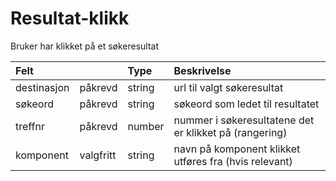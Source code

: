 # Resultat-klikk

Bruker har klikket på et søkeresultat

| Felt        |           | Type   | Beskrivelse                                            |
|:------------|:----------|:-------|:-------------------------------------------------------|
| destinasjon | påkrevd   | string | url til valgt søkeresultat                             |
| søkeord     | påkrevd   | string | søkeord som ledet til resultatet                       |
| treffnr     | påkrevd   | number | nummer i søkeresultatene det er klikket på (rangering) |
| komponent   | valgfritt | string | navn på komponent klikket utføres fra (hvis relevant)  |
